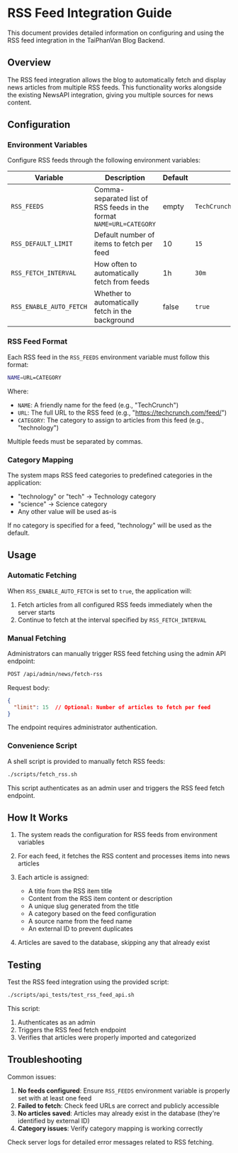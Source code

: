 # RSS Feed Integration Guide

This document provides detailed information on configuring and using the RSS feed integration in the TaiPhanVan Blog Backend.

## Overview

The RSS feed integration allows the blog to automatically fetch and display news articles from multiple RSS feeds. This functionality works alongside the existing NewsAPI integration, giving you multiple sources for news content.

## Configuration

### Environment Variables

Configure RSS feeds through the following environment variables:

| Variable | Description | Default | Example |
|----------|-------------|---------|---------|
| `RSS_FEEDS` | Comma-separated list of RSS feeds in the format `NAME=URL=CATEGORY` | empty | `TechCrunch=https://techcrunch.com/feed/=technology,TheVerge=https://www.theverge.com/rss/index.xml=science` |
| `RSS_DEFAULT_LIMIT` | Default number of items to fetch per feed | 10 | `15` |
| `RSS_FETCH_INTERVAL` | How often to automatically fetch from feeds | 1h | `30m` |
| `RSS_ENABLE_AUTO_FETCH` | Whether to automatically fetch in the background | false | `true` |

### RSS Feed Format

Each RSS feed in the `RSS_FEEDS` environment variable must follow this format:

```bash
NAME=URL=CATEGORY
```

Where:

- `NAME`: A friendly name for the feed (e.g., "TechCrunch")
- `URL`: The full URL to the RSS feed (e.g., "<https://techcrunch.com/feed/>")
- `CATEGORY`: The category to assign to articles from this feed (e.g., "technology")

Multiple feeds must be separated by commas.

### Category Mapping

The system maps RSS feed categories to predefined categories in the application:

- "technology" or "tech" → Technology category
- "science" → Science category
- Any other value will be used as-is

If no category is specified for a feed, "technology" will be used as the default.

## Usage

### Automatic Fetching

When `RSS_ENABLE_AUTO_FETCH` is set to `true`, the application will:

1. Fetch articles from all configured RSS feeds immediately when the server starts
2. Continue to fetch at the interval specified by `RSS_FETCH_INTERVAL`

### Manual Fetching

Administrators can manually trigger RSS feed fetching using the admin API endpoint:

```bash
POST /api/admin/news/fetch-rss
```

Request body:

```json
{
  "limit": 15  // Optional: Number of articles to fetch per feed
}
```

The endpoint requires administrator authentication.

### Convenience Script

A shell script is provided to manually fetch RSS feeds:

```bash
./scripts/fetch_rss.sh
```

This script authenticates as an admin user and triggers the RSS feed fetch endpoint.

## How It Works

1. The system reads the configuration for RSS feeds from environment variables
2. For each feed, it fetches the RSS content and processes items into news articles
3. Each article is assigned:
   - A title from the RSS item title
   - Content from the RSS item content or description
   - A unique slug generated from the title
   - A category based on the feed configuration
   - A source name from the feed name
   - An external ID to prevent duplicates

4. Articles are saved to the database, skipping any that already exist

## Testing

Test the RSS feed integration using the provided script:

```bash
./scripts/api_tests/test_rss_feed_api.sh
```

This script:

1. Authenticates as an admin
2. Triggers the RSS feed fetch endpoint
3. Verifies that articles were properly imported and categorized

## Troubleshooting

Common issues:

1. **No feeds configured**: Ensure `RSS_FEEDS` environment variable is properly set with at least one feed
2. **Failed to fetch**: Check feed URLs are correct and publicly accessible
3. **No articles saved**: Articles may already exist in the database (they're identified by external ID)
4. **Category issues**: Verify category mapping is working correctly

Check server logs for detailed error messages related to RSS fetching.
